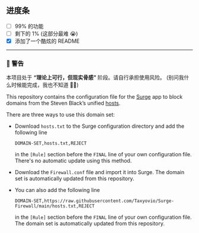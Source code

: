 ## 进度条
- [ ] 99% 的功能
- [ ] 剩下的 1% (这部分最难 😭)
- [x] 添加了一个酷炫的 README

---

### 🚨 警告
本项目处于 **“理论上可行，但现实骨感”** 阶段。请自行承担使用风险。
(别问我什么时候能完成，我也不知道 🤷‍♂️)






This repository contains the configuration file for the [Surge](https://nssurge.com) app to block domains from the Steven Black’s unified [hosts](https://raw.githubusercontent.com/StevenBlack/hosts/master/hosts).

There are three ways to use this domain set:

- Download `hosts.txt` to the Surge configuration directory and add the following line

    ```
    DOMAIN-SET,hosts.txt,REJECT
    ```
    in the `[Rule]` section before the `FINAL` line of your own configuration file. There's no automatic update using this method.
    
- Download the `Firewall.conf` file and import it into Surge. The domain set is automatically updated from this repository.

- You can also add the following line 

    ```
    DOMAIN-SET,https://raw.githubusercontent.com/Taxyovio/Surge-Firewall/main/hosts.txt,REJECT
    ```
    in the `[Rule]` section before the `FINAL` line of your own configuration file. The domain set is automatically updated from this repository.